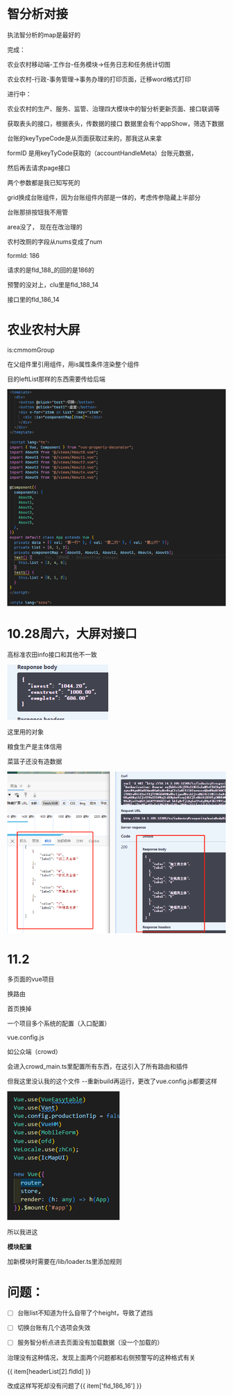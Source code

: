 # 智分析对接

执法智分析的map是最好的

完成：

农业农村移动端-工作台-任务模块->任务日志和任务统计切图

农业农村-行政-事务管理->事务办理的打印页面，迁移word格式打印

进行中：

农业农村的生产、服务、监管、治理四大模块中的智分析更新页面、接口联调等









获取表头的接口，根据表头，传数据的接口
数据里会有个appShow，筛选下数据

台账的keyTypeCode是从页面获取过来的，那我这从来拿


formID  是用keyTyCode获取的（accountHandleMeta）台账元数据，


然后再去请求page接口


两个参数都是我已知写死的




grid换成台账组件，因为台账组件内部是一体的，考虑传参隐藏上半部分

台账那排按钮我不用管







area没了， 现在在改治理的

农村改厕的字段从nums变成了num





formId: 186

请求的是fld_188_的回的是186的

预警的没对上，clu里是fld_188_14

接口里的fld_186_14





# 农业农村大屏

is:cmmomGroup

在父组件里引用组件，用is属性条件渲染整个组件

目的leftList那样的东西需要传给后端

![image-20231026111711417](10%E6%9C%88.assets/image-20231026111711417.png)







# 10.28周六，大屏对接口

高标准农田info接口和其他不一致

![image-20231028152044070](10%E6%9C%88.assets/image-20231028152044070.png)

这里用的对象







粮食生产是主体信用



菜篮子还没有造数据





![image-20231028163851181](10%E6%9C%88.assets/image-20231028163851181.png)







# 11.2

多页面的vue项目



换路由

首页换掉





一个项目多个系统的配置（入口配置）

vue.config.js



如公众端（crowd）

会进入crowd_main.ts里配置所有东西，在这引入了所有路由和插件

但我这里没认我的这个文件   --重新build再运行，更改了vue.config.js都要这样

![image-20231102100057263](10%E6%9C%88.assets/image-20231102100057263.png)



所以我进这



**模块配置**

加新模块时需要在/lib/loader.ts里添加规则



# 问题：

- [ ] 台账list不知道为什么自带了个height，导致了遮挡



- [ ] 切换台账有几个选项会失效



- [ ] 服务智分析点进去页面没有加载数据（没一个加载的）	

治理没有这种情况，发现上面两个问题都和右侧预警写的这种格式有关

{{ item[headerList[2].fldId] }}

改成这样写死却没有问题了{{ item['fld_186_16'] }}

